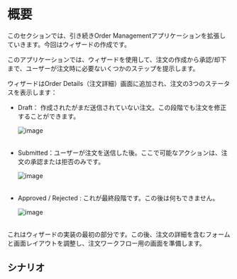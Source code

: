 # 概要
このセクションでは、引き続きOrder Managementアプリケーションを拡張していきます。今回はウィザードの作成です。

このアプリケーションでは、ウィザードを使用して、注文の作成から承認/却下まで、ユーザーが注文時に必要ないくつかのステップを提示します。

ウィザードはOrder Details（注文詳細）画面に追加され、注文の3つのステータスを表示します：

- Draft： 作成されたがまだ送信されていない注文。この段階でも注文を修正することができます。

  ![image](https://github.com/taijihagino/low-code-dev/assets/12064399/59f01050-0b1b-49f5-8726-5a8aa5f52bbe)<br><br>

- Submitted：ユーザーが注文を送信した後。ここで可能なアクションは、注文の承認または拒否のみです。

  ![image](https://github.com/taijihagino/low-code-dev/assets/12064399/5ba36e6e-6637-4c27-af1e-80f48f32aebf)<br><br>

- Approved / Rejected : これが最終段階です。この後は何もできません。

  ![image](https://github.com/taijihagino/low-code-dev/assets/12064399/486bfd74-8b73-4428-9223-9e3698f70a1c)<br><br>

これはウィザードの実装の最初の部分です。この後、注文の詳細を含むフォームと画面レイアウトを調整し、注文ワークフロー用の画面を準備します。

## シナリオ
